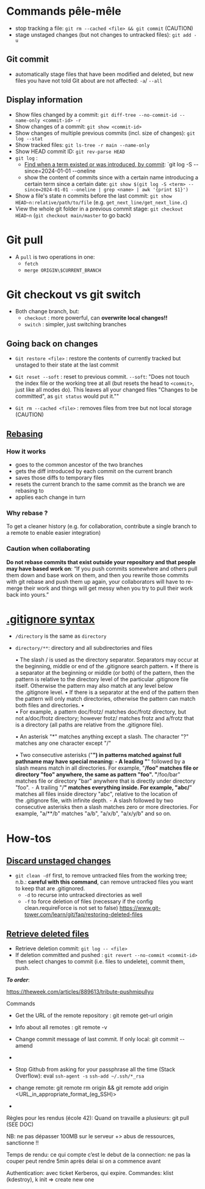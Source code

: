 # Commands pêle-mêle

- stop tracking a file: `git rm --cached <file> && git commit` (CAUTION)
- stage unstaged changes (but not changes to untracked files): `git add -u` 

## Git commit
- automatically stage files that have been modified and deleted, but new files you have not told Git about are not affected: `-a`/ `--all`

## Display information
- Show files changed by a commit: `git diff-tree --no-commit-id --name-only <commit-id> -r`
- Show changes of a commit: `git show <commit-id>`
- Show changes of multiple previous commits (incl. size of changes): `git log --stat`
- Show tracked files: `git ls-tree -r main --name-only`
- Show HEAD commit ID: `git rev-parse HEAD`
- `git log` :
	- [Find when a term existed or was introduced, by commit](https://git-scm.com/book/en/v2/Git-Tools-Searching#:~:text=Simply%20run%20git%20log%20with,%2DL%20%3Agit_deflate_bound%3Azlib.): `git log -S <term> --since=2024-01-01 --oneline
	- show the content of commits since with a certain name introducing a certain term since a certain date: `git show $(git log -S <term> --since=2024-01-01 --oneline | grep <name> | awk '{print $1}')`
- Show a file's state n commits before the last commit: `git show HEAD~n:relative/path/to/file` (e.g. `get_next_line/get_next_line.c`)
- View the whole git folder in a previous commit stage: `git checkout HEAD~n` (`git checkout main/master` to go back)

# Git pull
- A `pull` is two operations in one:
	- `fetch`
	- `merge ORIGIN\$CURRENT_BRANCH`


# Git checkout vs git switch
- Both change branch, but:
	- `checkout` : more powerful, can **overwrite local changes!!**
	- `switch` : simpler, just switching branches

## Going back on changes
- `Git restore <file>` : restore the contents of currently tracked but unstaged <files> to their state at the last commit
- `Git reset --soft` : reset to previous commit. `--soft`: "Does not touch the index file or the working tree at all (but resets the head to `<commit>`, just like all modes do). This leaves all your changed files "Changes to be committed", as `git status` would put it.""

- `Git rm --cached <file>` : removes files from tree but not local storage (CAUTION)

## [Rebasing](https://git-scm.com/book/en/v2/Git-Branching-Rebasing)

### How it works
- goes to the common ancestor of the two branches
- gets the diff introduced by each commit on the current branch
- saves those diffs to temporary files
- resets the current branch to the same commit as the branch we are rebasing to
- applies each change in turn
### Why rebase ?
To get a cleaner history (e.g. for collaboration, contribute a single branch to a remote to enable easier integration)
### Caution when collaborating
**Do not rebase commits that exist outside your repository and that people may have based work on**: “If you push commits somewhere and others pull them down and base work on them, and then you rewrite those commits with git rebase and push them up again, your collaborators will have to re-merge their work and things will get messy when you try to pull their work back into yours.”

# [.gitignore syntax](https://git-scm.com/docs/gitignore)
- `/directory` is the same as `directory`
- `directory/**`: directory and all subdirectories and files

	•	The slash / is used as the directory separator. Separators may occur at the beginning, middle or end of the .gitignore search pattern.
	•	If there is a separator at the beginning or middle (or both) of the pattern, then the pattern is relative to the directory level of the particular .gitignore file itself. Otherwise the pattern may also match at any level below the .gitignore level.
	•	If there is a separator at the end of the pattern then the pattern will only match directories, otherwise the pattern can match both files and directories.
	•	
	•	For example, a pattern doc/frotz/ matches doc/frotz directory, but not a/doc/frotz directory; however frotz/ matches frotz and a/frotz that is a directory (all paths are relative from the .gitignore file).

	•	An asterisk "*" matches anything except a slash. The character "?" matches any one character except "/"

	•	Two consecutive asterisks ("**") in patterns matched against full pathname may have special meaning:
	⁃	A leading "**" followed by a slash means match in all directories. For example, "**/foo" matches file or directory "foo" anywhere, the same as pattern "foo". "**/foo/bar" matches file or directory "bar" anywhere that is directly under directory "foo".
	⁃	A trailing "/**" matches everything inside. For example, "abc/**" matches all files inside directory "abc", relative to the location of the .gitignore file, with infinite depth.
	⁃	A slash followed by two consecutive asterisks then a slash matches zero or more directories. For example, "a/**/b" matches "a/b", "a/x/b", "a/x/y/b" and so on.

# How-tos
## [Discard unstaged changes](https://www.baeldung.com/git-discard-unstaged-changes)
- `git clean -df` first, to remove untracked files from the working tree; n.b.: **careful with this command**, can remove untracked files you want to keep that are .gitignored.
	- `-d` to recurse into untracked directories as well
	- `-f` to force deletion of files (necessary if the config clean.requireForce is not set to false)
https://www.git-tower.com/learn/git/faq/restoring-deleted-files
## [Retrieve deleted files](https://www.git-tower.com/learn/git/faq/restoring-deleted-files)
- Retrieve deletion commit: `git log -- <file>`
- If deletion committed and pushed : `git revert --no-commit <commit-id>` then select changes to commit (i.e. files to undelete), commit them, push.





***To order***:

https://theweek.com/articles/889613/tribute-pushmipullyu

Commands 
- Get the URL of the remote repository : git remote get-url origin
- Info about all remotes : git remote -v
- Change commit message of last commit. If only local: git commit --amend
-

- Stop Github from asking for your passphrase all the time (Stack Overflow): 
eval `ssh-agent -s`
`ssh-add ~/.ssh/*_rsa`
- change remote: git remote rm origin && git remote add origin <URL_in_appropriate_format_(eg_SSH)>

- 



Règles pour les rendus (école 42):
Quand on travaille a plusieurs: git pull (SEE DOC)

NB: ne pas dépasser 100MB sur le serveur +> abus de ressources, sanctionne !!

Temps de rendu: ce qui compte c’est le debut de la connection: ne pas la couper peut rendre 5min après delai si on a commence avant


Authentication: avec ticket Kerberos, qui expire. Commandes: klist (kdestroy), k init => create new one
